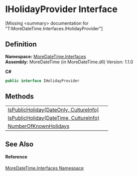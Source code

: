 # IHolidayProvider Interface


\[Missing &lt;summary&gt; documentation for "T:MoreDateTime.Interfaces.IHolidayProvider"\]



## Definition
**Namespace:** <a href="N_MoreDateTime_Interfaces.md">MoreDateTime.Interfaces</a>  
**Assembly:** MoreDateTime (in MoreDateTime.dll) Version: 1.1.0

**C#**
``` C#
public interface IHolidayProvider
```



## Methods
<table>
<tr>
<td><a href="M_MoreDateTime_Interfaces_IHolidayProvider_IsPublicHoliday.md">IsPublicHoliday(DateOnly, CultureInfo)</a></td>
<td> </td></tr>
<tr>
<td><a href="M_MoreDateTime_Interfaces_IHolidayProvider_IsPublicHoliday_1.md">IsPublicHoliday(DateTime, CultureInfo)</a></td>
<td> </td></tr>
<tr>
<td><a href="M_MoreDateTime_Interfaces_IHolidayProvider_NumberOfKnownHolidays.md">NumberOfKnownHolidays</a></td>
<td> </td></tr>
</table>

## See Also


#### Reference
<a href="N_MoreDateTime_Interfaces.md">MoreDateTime.Interfaces Namespace</a>  
